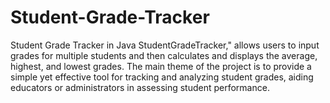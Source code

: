 # Student-Grade-Tracker
Student Grade Tracker in Java
StudentGradeTracker," allows users to input grades for multiple students and then calculates and displays the average, highest, and lowest grades. The main theme of the project is to provide a simple yet effective tool for tracking and analyzing student grades, aiding educators or administrators in assessing student performance.






